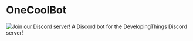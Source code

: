 # OneCoolBot
[![Join our Discord server!](https://invidget.switchblade.xyz/EDRjZdkGBG)](https://discord.gg/EDRjZdkGBG)
A Discord bot for the DevelopingThings Discord server!
